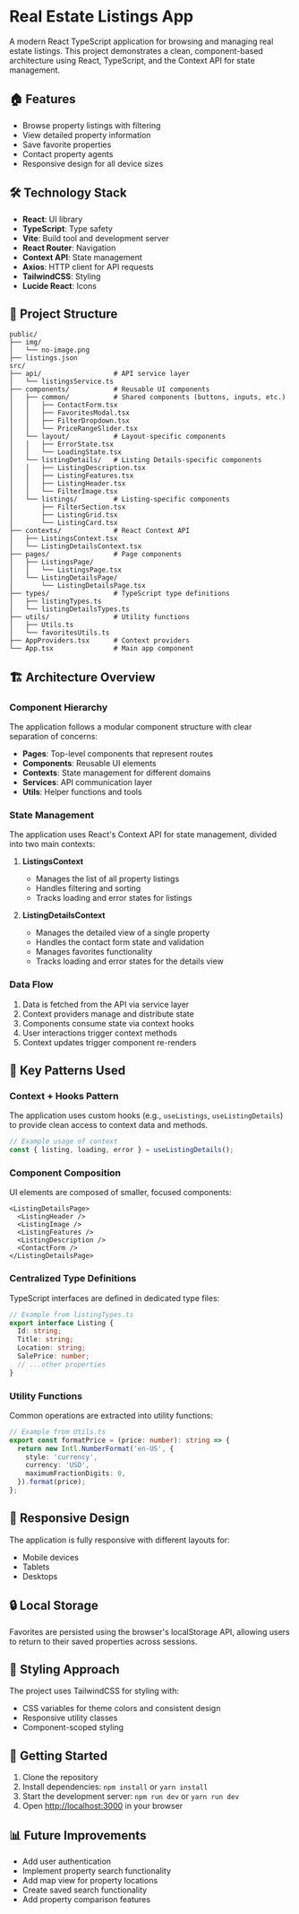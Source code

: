 # Real Estate Listings App

A modern React TypeScript application for browsing and managing real estate listings. This project demonstrates a clean, component-based architecture using React, TypeScript, and the Context API for state management.

## 🏠 Features

- Browse property listings with filtering
- View detailed property information
- Save favorite properties
- Contact property agents
- Responsive design for all device sizes

## 🛠️ Technology Stack

- **React**: UI library
- **TypeScript**: Type safety
- **Vite**: Build tool and development server
- **React Router**: Navigation
- **Context API**: State management
- **Axios**: HTTP client for API requests
- **TailwindCSS**: Styling
- **Lucide React**: Icons

## 📁 Project Structure

```
public/
├── img/
│   └── no-image.png
├── listings.json
src/
├── api/                  # API service layer
│   └── listingsService.ts
├── components/           # Reusable UI components
│   ├── common/           # Shared components (buttons, inputs, etc.)
│   │   ├── ContactForm.tsx
│   │   ├── FavoritesModal.tsx
│   │   ├── FilterDropdown.tsx
│   │   └── PriceRangeSlider.tsx
│   └── layout/           # Layout-specific components
│   │   ├── ErrorState.tsx
│   │   └── LoadingState.tsx
│   └── listingDetails/   # Listing Details-specific components
│   │   ├── ListingDescription.tsx
│   │   ├── ListingFeatures.tsx
│   │   ├── ListingHeader.tsx
│   │   └── FilterImage.tsx
│   └── listings/         # Listing-specific components
│       ├── FilterSection.tsx
│       ├── ListingGrid.tsx
│       └── ListingCard.tsx
├── contexts/             # React Context API
│   ├── ListingsContext.tsx
│   └── ListingDetailsContext.tsx
├── pages/                # Page components
│   ├── ListingsPage/
│   │   └── ListingsPage.tsx
│   └── ListingDetailsPage/
│       └── ListingDetailsPage.tsx
├── types/                # TypeScript type definitions
│   ├── listingTypes.ts
│   └── listingDetailsTypes.ts
├── utils/                # Utility functions
│   ├── Utils.ts
│   └── favoritesUtils.ts
├── AppProviders.tsx      # Context providers
└── App.tsx               # Main app component
```

## 🏗️ Architecture Overview

### Component Hierarchy

The application follows a modular component structure with clear separation of concerns:

- **Pages**: Top-level components that represent routes
- **Components**: Reusable UI elements
- **Contexts**: State management for different domains
- **Services**: API communication layer
- **Utils**: Helper functions and tools

### State Management

The application uses React's Context API for state management, divided into two main contexts:

1. **ListingsContext**
   - Manages the list of all property listings
   - Handles filtering and sorting
   - Tracks loading and error states for listings

2. **ListingDetailsContext**
   - Manages the detailed view of a single property
   - Handles the contact form state and validation
   - Manages favorites functionality
   - Tracks loading and error states for the details view

### Data Flow

1. Data is fetched from the API via service layer
2. Context providers manage and distribute state
3. Components consume state via context hooks
4. User interactions trigger context methods
5. Context updates trigger component re-renders

## 🔄 Key Patterns Used

### Context + Hooks Pattern

The application uses custom hooks (e.g., `useListings`, `useListingDetails`) to provide clean access to context data and methods.

```typescript
// Example usage of context
const { listing, loading, error } = useListingDetails();
```

### Component Composition

UI elements are composed of smaller, focused components:

```tsx
<ListingDetailsPage>
  <ListingHeader />
  <ListingImage />
  <ListingFeatures />
  <ListingDescription />
  <ContactForm />
</ListingDetailsPage>
```

### Centralized Type Definitions

TypeScript interfaces are defined in dedicated type files:

```typescript
// Example from listingTypes.ts
export interface Listing {
  Id: string;
  Title: string;
  Location: string;
  SalePrice: number;
  // ...other properties
}
```

### Utility Functions

Common operations are extracted into utility functions:

```typescript
// Example from Utils.ts
export const formatPrice = (price: number): string => {
  return new Intl.NumberFormat('en-US', {
    style: 'currency',
    currency: 'USD',
    maximumFractionDigits: 0,
  }).format(price);
};
```

## 📱 Responsive Design

The application is fully responsive with different layouts for:
- Mobile devices
- Tablets
- Desktops

## 🔒 Local Storage

Favorites are persisted using the browser's localStorage API, allowing users to return to their saved properties across sessions.

## 🎨 Styling Approach

The project uses TailwindCSS for styling with:
- CSS variables for theme colors and consistent design
- Responsive utility classes
- Component-scoped styling

## 🚀 Getting Started

1. Clone the repository
2. Install dependencies: `npm install` or `yarn install`
3. Start the development server: `npm run dev` or `yarn run dev`
4. Open [http://localhost:3000](http://localhost:3000) in your browser

## 📊 Future Improvements

- Add user authentication
- Implement property search functionality
- Add map view for property locations
- Create saved search functionality
- Add property comparison features